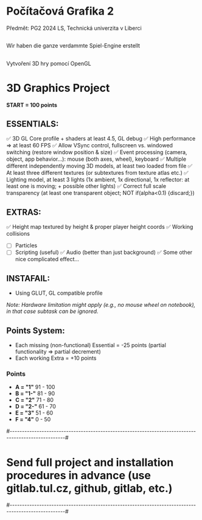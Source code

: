 # Počítačová Grafika 2

Předmět: PG2 2024 LS, Technická univerzita v Liberci

##

Wir haben die ganze verdammte Spiel-Engine erstellt

##

Vytvoření 3D hry pomocí OpenGL

# 3D Graphics Project

**START = 100 points**

## ESSENTIALS:
✅ 3D GL Core profile + shaders at least 4.5, GL debug
✅ High performance => at least 60 FPS
✅ Allow VSync control, fullscreen vs. windowed switching (restore window position & size)
✅ Event processing (camera, object, app behavior...): mouse (both axes, wheel), keyboard
✅ Multiple different independently moving 3D models, at least two loaded from file
✅ At least three different textures (or subtextures from texture atlas etc.)
✅ Lighting model, at least 3 lights (1x ambient, 1x directional, 1x reflector: at least one is moving; + possible other lights)
✅ Correct full scale transparency (at least one transparent object; NOT if(alpha<0.1) {discard;})

## EXTRAS:
✅ Height map textured by height & proper player height coords
✅ Working collisions
- [ ] Particles
- [ ] Scripting (useful)
✅ Audio (better than just background)
✅ Some other nice complicated effect...

## INSTAFAIL:
- Using GLUT, GL compatible profile

*Note: Hardware limitation might apply (e.g., no mouse wheel on notebook), in that case subtask can be ignored.*

## Points System:
- Each missing (non-functional) Essential = -25 points (partial functionality => partial decrement)
- Each working Extra = +10 points

### Points  
- **A = "1"**     91 - 100
- **B = "1-"**    81 - 90
- **C = "2"**     71 - 80
- **D = "2-"**    61 - 70
- **E = "3"**     51 - 60
- **F = "4"**     0 - 50

#----------------------------------------------------------------------------------------------------#
# Send full project and installation procedures in advance (use gitlab.tul.cz, github, gitlab, etc.) #
#----------------------------------------------------------------------------------------------------#
